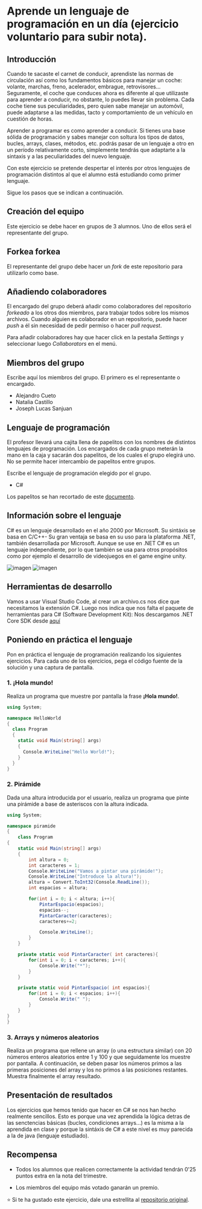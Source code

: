 # Aprende un lenguaje de programación en un día (ejercicio voluntario para subir nota).

## Introducción

Cuando te sacaste el carnet de conducir, aprendiste las normas de circulación así como los fundamentos básicos para manejar un coche: volante, marchas, freno, acelerador, embrague, retrovisores... Seguramente, el coche que conduces ahora es diferente al que utilizaste para aprender a conducir, no obstante, lo puedes llevar sin problema. Cada coche tiene sus peculiaridades, pero quien sabe manejar un automóvil, puede adaptarse a las medidas, tacto y comportamiento de un vehículo en cuestión de horas.

Aprender a programar es como aprender a conducir. Si tienes una base sólida de programación y sabes manejar con soltura los tipos de datos, bucles, arrays, clases, métodos, etc. podrás pasar de un lenguaje a otro en un período relativamente corto, simplemente tendrás que adaptarte a la sintaxis y a las peculiaridades del nuevo lenguaje.

Con este ejercicio se pretende despertar el interés por otros lenguajes de programación distintos al que el alumno está estudiando como primer lenguaje.

Sigue los pasos que se indican a continuación.

## Creación del equipo

Este ejercicio se debe hacer en grupos de 3 alumnos. Uno de ellos será el representante del grupo.

## Forkea forkea

El representante del grupo debe hacer un *fork* de este repositorio para utilizarlo como base.

## Añadiendo colaboradores

El encargado del grupo deberá añadir como colaboradores del repositorio *forkeado* a los otros dos miembros, para trabajar todos sobre los mismos archivos. Cuando alguien es colaborador en un repositorio, puede hacer *push* a él sin necesidad de pedir permiso o hacer *pull request*.

Para añadir colaboradores hay que hacer click en la pestaña *Settings* y seleccionar luego *Collaborators* en el menú.

## Miembros del grupo

Escribe aquí los miembros del grupo. El primero es el representante o encargado.

* Alejandro Cueto
* Natalia Castillo
* Joseph Lucas Sanjuan

## Lenguaje de programación

El profesor llevará una cajita llena de papelitos con los nombres de distintos lenguajes de programación. Los encargados de cada grupo meterán la mano en la caja y sacarán dos papelitos, de los cuales el grupo elegirá uno. No se permite hacer intercambio de papelitos entre grupos.

Escribe el lenguaje de programación elegido por el grupo.

* C#

Los papelitos se han recortado de este [documento](lenguajes_de_programacion.pdf).

## Información sobre el lenguaje

C# es un lenguaje desarrollado en el año 2000 por Microsoft. 
Su sintáxis se basa en C/C++-
Su gran ventaja se basa en su uso para la plataforma .NET, también desarrollada por Microsoft.
Aunque se use en .NET C# es un lenguaje independiente, por lo que también se usa para otros propósitos como por ejemplo el desarrollo de videojuegos en el 
game engine unity. 
 
![imagen](https://user-images.githubusercontent.com/91873580/146737268-9b51e6c4-91f3-4324-8d34-d45d2ef60017.png)
![imagen](https://user-images.githubusercontent.com/91873580/146737497-e732764c-f20b-47ce-a993-99db912f9eaa.png)

## Herramientas de desarrollo

Vamos a usar Visual Studio Code, al crear un archivo.cs nos dice que necesitamos la extensión C#. 
Luego nos indica que nos falta el paquete de herramientas para C# (Software Development Kit):
Nos descargamos .NET Core SDK desde [aquí](https://dotnet.microsoft.com/en-us/download/dotnet/sdk-for-vs-code)

## Poniendo en práctica el lenguaje

Pon en práctica el lenguaje de programación realizando los siguientes ejercicios. Para cada uno de los ejercicios, pega el código fuente de la solución y una captura de pantalla.

### 1. ¡Hola mundo!

Realiza un programa que muestre por pantalla la frase **¡Hola mundo!**.

```C#
using System;

namespace HelloWorld
{
  class Program
  {
    static void Main(string[] args)
    {
      Console.WriteLine("Hello World!");    
    }
  }
}
```
### 2. Pirámide

Dada una altura introducida por el usuario, realiza un programa que pinte una pirámide a base de asteriscos con la altura indicada.

```C#
using System;

namespace piramide
{
    class Program
{
    static void Main(string[] args)
    {
        int altura = 0;
        int caracteres = 1;
        Console.WriteLine("Vamos a pintar una pirámide!");    
        Console.WriteLine("Introduce la altura!");    
        altura = Convert.ToInt32(Console.ReadLine());
        int espacios = altura;

        for(int i = 0; i < altura; i++){
            PintarEspacio(espacios);
            espacios--;
            PintarCaracter(caracteres);
            caracteres+=2;

            Console.WriteLine();
        }
    }

    private static void PintarCaracter( int caracteres){
        for(int i = 0; i < caracteres; i++){
            Console.Write("*");
        }
    }

    private static void PintarEspacio( int espacios){
        for(int i = 0; i < espacios; i++){
            Console.Write(" ");
        }
    }
}
}
```
### 3. Arrays y números aleatorios

Realiza un programa que rellene un array (o una estructura similar) con 20 números enteros aleatorios entre 1 y 100 y que seguidamente los muestre por pantalla. A continuación, se deben pasar los números primos a las primeras posiciones del array y los no primos a las posiciones restantes. Muestra finalmente el array resultado.

## Presentación de resultados

Los ejercicios que hemos tenido que hacer en C# se nos han hecho realmente sencillos. Esto es porque una vez aprendida la lógica detras de las senctencias básicas (bucles, condiciones arrays...) es la misma a la aprendida en clase y porque la sintáxis de C# a este nivel es muy parecida a la de java (lenguaje estudiado).

## Recompensa

* Todos los alumnos que realicen correctamente la actividad tendrán 0'25 puntos extra en la nota del trimestre.

* Los miembros del equipo más votado ganarán un premio.

:star: Si te ha gustado este ejercicio, dale una estrellita al [repositorio original](https://github.com/LuisJoseSanchez/aprende-un-lenguaje-en-un-dia).

